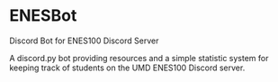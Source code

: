 # ENESBot
Discord Bot for ENES100 Discord Server

A discord.py bot providing resources and a simple statistic system for keeping
track of students on the UMD ENES100 Discord server.

